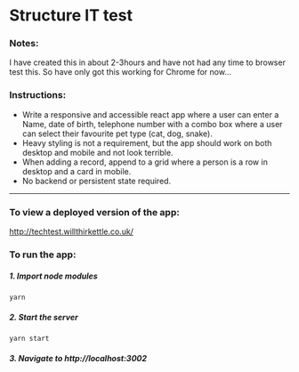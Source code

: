 # Structure IT test

### Notes:

I have created this in about 2-3hours and have not had any time to browser test this. So have only got this working for Chrome for now...

### Instructions:

- Write a responsive and accessible react app where a user can enter a Name, date of birth, telephone number with a combo box where a user can select their favourite pet type (cat, dog, snake).
- Heavy styling is not a requirement, but the app should work on both desktop and mobile and not look terrible.
- When adding a record, append to a grid where a person is a row in desktop and a card in mobile.
- No backend or persistent state required.

---

### To view a deployed version of the app:
http://techtest.willthirkettle.co.uk/


### To run the app:

##### 1. Import node modules

```
yarn
```

##### 2. Start the server

```
yarn start
```

##### 3. Navigate to http://localhost:3002
